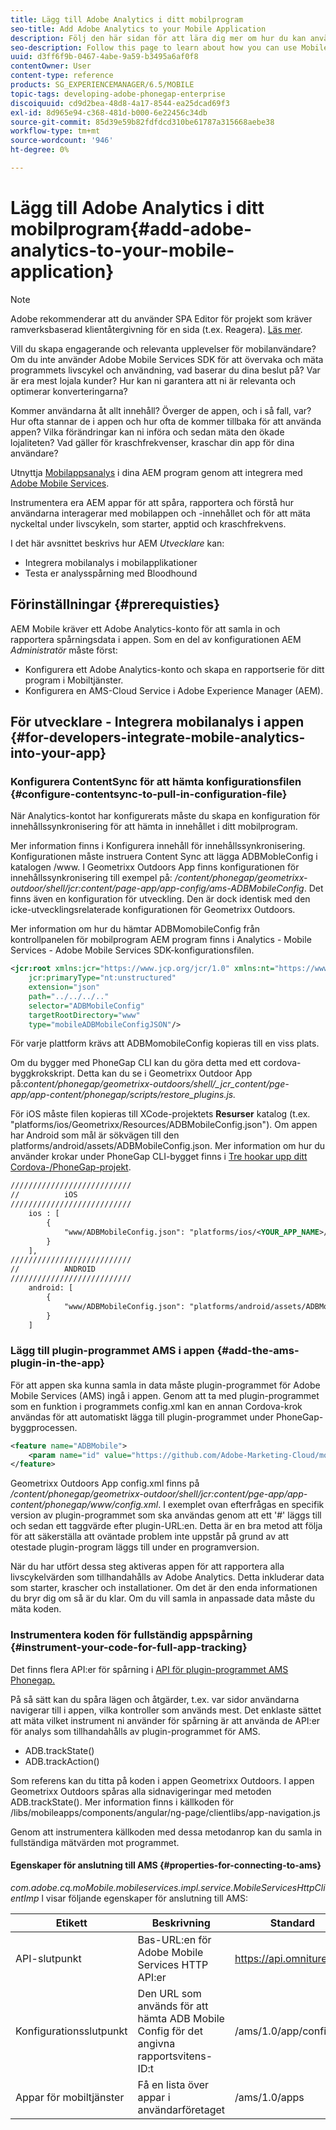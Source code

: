 ```yaml
---
title: Lägg till Adobe Analytics i ditt mobilprogram
seo-title: Add Adobe Analytics to your Mobile Application
description: Följ den här sidan för att lära dig mer om hur du kan använda mobilappsanalys i dina AEM appar genom att integrera med Adobe mobiltjänster.
seo-description: Follow this page to learn about how you can use Mobile App Analytics in your AEM Apps by integrating with Adobe Mobile Services.
uuid: d3ff6f9b-0467-4abe-9a59-b3495a6af0f8
contentOwner: User
content-type: reference
products: SG_EXPERIENCEMANAGER/6.5/MOBILE
topic-tags: developing-adobe-phonegap-enterprise
discoiquuid: cd9d2bea-48d8-4a17-8544-ea25dcad69f3
exl-id: 8d965e94-c368-481d-b000-6e22456c34db
source-git-commit: 85d39e59b82fdfdcd310be61787a315668aebe38
workflow-type: tm+mt
source-wordcount: '946'
ht-degree: 0%

---
```


# Lägg till Adobe Analytics i ditt mobilprogram{#add-adobe-analytics-to-your-mobile-application}

>[!NOTE]
>
>Adobe rekommenderar att du använder SPA Editor för projekt som kräver ramverksbaserad klientåtergivning för en sida (t.ex. Reagera). [Läs mer](/help/sites-developing/spa-overview.md).

Vill du skapa engagerande och relevanta upplevelser för mobilanvändare? Om du inte använder Adobe Mobile Services SDK för att övervaka och mäta programmets livscykel och användning, vad baserar du dina beslut på? Var är era mest lojala kunder? Hur kan ni garantera att ni är relevanta och optimerar konverteringarna?

Kommer användarna åt allt innehåll? Överger de appen, och i så fall, var? Hur ofta stannar de i appen och hur ofta de kommer tillbaka för att använda appen? Vilka förändringar kan ni införa och sedan mäta den ökade lojaliteten? Vad gäller för kraschfrekvenser, kraschar din app för dina användare?

Utnyttja [Mobilappsanalys](https://www.adobe.com/ca/solutions/digital-analytics/mobile-web-apps-analytics.html) i dina AEM program genom att integrera med [Adobe Mobile Services](https://www.adobe.com/marketing-cloud/mobile-marketing.html).

Instrumentera era AEM appar för att spåra, rapportera och förstå hur användarna interagerar med mobilappen och -innehållet och för att mäta nyckeltal under livscykeln, som starter, apptid och kraschfrekvens.

I det här avsnittet beskrivs hur AEM *Utvecklare* kan:

* Integrera mobilanalys i mobilapplikationer
* Testa er analysspårning med Bloodhound

## Förinställningar {#prerequisties}

AEM Mobile kräver ett Adobe Analytics-konto för att samla in och rapportera spårningsdata i appen. Som en del av konfigurationen AEM *Administratör* måste först:

* Konfigurera ett Adobe Analytics-konto och skapa en rapportserie för ditt program i Mobiltjänster.
* Konfigurera en AMS-Cloud Service i Adobe Experience Manager (AEM).

## För utvecklare - Integrera mobilanalys i appen {#for-developers-integrate-mobile-analytics-into-your-app}

### Konfigurera ContentSync för att hämta konfigurationsfilen {#configure-contentsync-to-pull-in-configuration-file}

När Analytics-kontot har konfigurerats måste du skapa en konfiguration för innehållssynkronisering för att hämta in innehållet i ditt mobilprogram.

Mer information finns i Konfigurera innehåll för innehållssynkronisering. Konfigurationen måste instruera Content Sync att lägga ADBMobleConfig i katalogen /www. I Geometrixx Outdoors App finns konfigurationen för innehållssynkronisering till exempel på: */content/phonegap/geometrixx-outdoor/shell/jcr:content/page-app/app-config/ams-ADBMobileConfig*. Det finns även en konfiguration för utveckling. Den är dock identisk med den icke-utvecklingsrelaterade konfigurationen för Geometrixx Outdoors.

Mer information om hur du hämtar ADBMomobileConfig från kontrollpanelen för mobilprogram AEM program finns i Analytics - Mobile Services - Adobe Mobile Services SDK-konfigurationsfilen.

```xml
<jcr:root xmlns:jcr="https://www.jcp.org/jcr/1.0" xmlns:nt="https://www.jcp.org/jcr/nt/1.0"
    jcr:primaryType="nt:unstructured"
    extension="json"
    path="../../../.."
    selector="ADBMobileConfig"
    targetRootDirectory="www"
    type="mobileADBMobileConfigJSON"/>
```

För varje plattform krävs att ADBMomobileConfig kopieras till en viss plats.

Om du bygger med PhoneGap CLI kan du göra detta med ett cordova-byggkrokskript. Detta kan du se i Geometrixx Outdoor App på:*content/phonegap/geometrixx-outdoors/shell/_jcr_content/pge-app/app-content/phonegap/scripts/restore_plugins.js.*

För iOS måste filen kopieras till XCode-projektets **Resurser** katalog (t.ex. &quot;platforms/ios/Geometrixx/Resources/ADBMobileConfig.json&quot;). Om appen har Android som mål är sökvägen till den platforms/android/assets/ADBMobileConfig.json. Mer information om hur du använder krokar under PhoneGap CLI-bygget finns i [Tre hookar upp ditt Cordova-/PhoneGap-projekt](https://gist.github.com/jlcarvalho/22402d013bc72f795d45a01836ce735c).

```xml
///////////////////////////
//          iOS
///////////////////////////
    ios : [
        {
            "www/ADBMobileConfig.json": "platforms/ios/<YOUR_APP_NAME>/Resources/ADBMobileConfig.json"
        }
    ],
///////////////////////////
//          ANDROID
///////////////////////////
    android: [
        {
            "www/ADBMobileConfig.json": "platforms/android/assets/ADBMobileConfig.json"
        }
    ]
```

### Lägg till plugin-programmet AMS i appen {#add-the-ams-plugin-in-the-app}

För att appen ska kunna samla in data måste plugin-programmet för Adobe Mobile Services (AMS) ingå i appen. Genom att ta med plugin-programmet som en funktion i programmets config.xml kan en annan Cordova-krok användas för att automatiskt lägga till plugin-programmet under PhoneGap-byggprocessen.

```xml
<feature name="ADBMobile">
    <param name="id" value="https://github.com/Adobe-Marketing-Cloud/mobile-services#0482f9cedf90c98a8d4b07219ece1933b2e46a60"/>
</feature>
```

Geometrixx Outdoors App config.xml finns på */content/phonegap/geometrixx-outdoor/shell/jcr:content/pge-app/app-content/phonegap/www/config.xml*. I exemplet ovan efterfrågas en specifik version av plugin-programmet som ska användas genom att ett &#39;#&#39; läggs till och sedan ett taggvärde efter plugin-URL:en. Detta är en bra metod att följa för att säkerställa att oväntade problem inte uppstår på grund av att otestade plugin-program läggs till under en programversion.

När du har utfört dessa steg aktiveras appen för att rapportera alla livscykelvärden som tillhandahålls av Adobe Analytics. Detta inkluderar data som starter, krascher och installationer. Om det är den enda informationen du bryr dig om så är du klar. Om du vill samla in anpassade data måste du mäta koden.

### Instrumentera koden för fullständig appspårning {#instrument-your-code-for-full-app-tracking}

Det finns flera API:er för spårning i [API för plugin-programmet AMS Phonegap.](https://experienceleague.adobe.com/docs/mobile-services/ios/phonegap-ios/phonegap-methods.html)

På så sätt kan du spåra lägen och åtgärder, t.ex. var sidor användarna navigerar till i appen, vilka kontroller som används mest. Det enklaste sättet att mäta vilket instrument ni använder för spårning är att använda de API:er för analys som tillhandahålls av plugin-programmet för AMS.

* ADB.trackState()
* ADB.trackAction()

Som referens kan du titta på koden i appen Geometrixx Outdoors. I appen Geometrixx Outdoors spåras alla sidnavigeringar med metoden ADB.trackState(). Mer information finns i källkoden för /libs/mobileapps/components/angular/ng-page/clientlibs/app-navigation.js

Genom att instrumentera källkoden med dessa metodanrop kan du samla in fullständiga mätvärden mot programmet.

#### Egenskaper för anslutning till AMS {#properties-for-connecting-to-ams}

*com.adobe.cq.moMobile.mobileservices.impl.service.MobileServicesHttpClientImp* l visar följande egenskaper för anslutning till AMS:

| **Etikett** | **Beskrivning** | **Standard** |
|---|---|---|
| API-slutpunkt | Bas-URL:en för Adobe Mobile Services HTTP API:er | https://api.omniture.com |
| Konfigurationsslutpunkt | Den URL som används för att hämta ADB Mobile Config för det angivna rapportsvitens-ID:t | /ams/1.0/app/config/ |
| Appar för mobiltjänster | Få en lista över appar i användarföretaget | /ams/1.0/apps |
